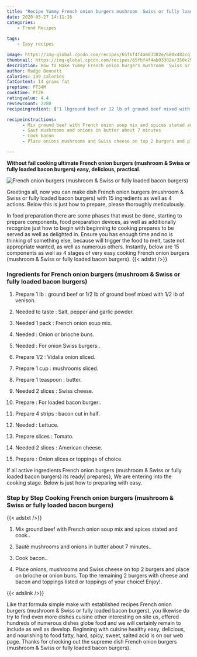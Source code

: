 ```yaml
---
title: "Recipe Yummy French onion burgers mushroom  Swiss or fully loaded bacon burgers"
date: 2020-05-27 14:11:16
categories:
    - Trend Recipes
    
tags:
    - Easy recipes

image: https://img-global.cpcdn.com/recipes/65fbf4f4ab03382e/680x482cq70/french-onion-burgers-mushroom-swiss-or-fully-loaded-bacon-burgers-recipe-main-photo.jpg
thumbnail: https://img-global.cpcdn.com/recipes/65fbf4f4ab03382e/350x250cq70/french-onion-burgers-mushroom-swiss-or-fully-loaded-bacon-burgers-recipe-main-photo.jpg
description: How to Make Yummy French onion burgers mushroom  Swiss or fully loaded bacon burgers with 15 ingredients and 4 stages of easy cooking.
author: Madge Bennett
calories: 199 calories
fatContent: 14 grams fat
preptime: PT34M
cooktime: PT2H
ratingvalue: 4.4
reviewcount: 2280
recipeingredient: ["1 lbground beef or 12 lb of ground beef mixed with 12 lb of venison", "to tasteSalt pepper and garlic powder", "1 packFrench onion soup mix", "Onion or brioche buns", "For onion Swiss burgers", "1/2Vidalia onion sliced", "1 cupmushrooms sliced", "1 teaspoonbutter", "2 slicesSwiss cheese", "For loaded bacon burger", "4 stripsbacon cut in half", "Lettuce", "slicesTomato", "2 slicesAmerican cheese", "Onion slices or toppings of choice"]

recipeinstructions: 
      - Mix ground beef with French onion soup mix and spices stated and cook 
      - Saut mushrooms and onions in butter about 7 minutes 
      - Cook bacon 
      - Place onions mushrooms and Swiss cheese on top 2 burgers and place on brioche or onion buns Top the remaining 2 burgers with cheese and bacon and toppings listed or toppings of your choice Enjoy

---
```




**Without fail cooking ultimate French onion burgers (mushroom &amp; Swiss or fully loaded bacon burgers) easy, delicious, practical**. 


![French onion burgers (mushroom &amp; Swiss or fully loaded bacon burgers)](https://img-global.cpcdn.com/recipes/65fbf4f4ab03382e/680x482cq70/french-onion-burgers-mushroom-swiss-or-fully-loaded-bacon-burgers-recipe-main-photo.jpg "French onion burgers (mushroom &amp; Swiss or fully loaded bacon burgers)")




Greetings all, now you can make dish French onion burgers (mushroom &amp; Swiss or fully loaded bacon burgers) with 15 ingredients as well as 4 actions. Below this is just how to prepare, please thoroughly meticulously.

In food preparation there are some phases that must be done, starting to prepare components, food preparation devices, as well as additionally recognize just how to begin with beginning to cooking prepares to be served as well as delighted in. Ensure you has enough time and no is thinking of something else, because will trigger the food to melt, taste not appropriate wanted, as well as numerous others. Instantly, below are 15 components as well as 4 stages of very easy cooking French onion burgers (mushroom &amp; Swiss or fully loaded bacon burgers).
{{< adstxt />}}

### Ingredients for French onion burgers (mushroom &amp; Swiss or fully loaded bacon burgers)


1. Prepare 1 lb : ground beef or 1/2 lb of ground beef mixed with 1/2 lb of venison.

1. Needed to taste : Salt, pepper and garlic powder.

1. Needed 1 pack : French onion soup mix.

1. Needed  : Onion or brioche buns.

1. Needed  : For onion Swiss burgers:.

1. Prepare 1/2 : Vidalia onion sliced.

1. Prepare 1 cup : mushrooms sliced.

1. Prepare 1 teaspoon : butter.

1. Needed 2 slices : Swiss cheese.

1. Prepare  : For loaded bacon burger:.

1. Prepare 4 strips : bacon cut in half.

1. Needed  : Lettuce.

1. Prepare slices : Tomato.

1. Needed 2 slices : American cheese.

1. Prepare  : Onion slices or toppings of choice.



If all active ingredients French onion burgers (mushroom &amp; Swiss or fully loaded bacon burgers) its ready| prepares}, We are entering into the cooking stage. Below is just how to preparing with easy.

### Step by Step Cooking French onion burgers (mushroom &amp; Swiss or fully loaded bacon burgers)

{{< adstxt />}}


1. Mix ground beef with French onion soup mix and spices stated and cook..



1. Sauté mushrooms and onions in butter about 7 minutes..



1. Cook bacon..



1. Place onions, mushrooms and Swiss cheese on top 2 burgers and place on brioche or onion buns. Top the remaining 2 burgers with cheese and bacon and toppings listed or toppings of your choice! Enjoy!.





{{< adslink />}}

Like that formula simple make with established recipes French onion burgers (mushroom &amp; Swiss or fully loaded bacon burgers), you likewise do try to find even more dishes cuisine other interesting on site us, offered hundreds of numerous dishes globe food and we will certainly remain to include as well as develop. Beginning with cuisine healthy easy, delicious, and nourishing to food fatty, hard, spicy, sweet, salted acid is on our web page. Thanks for checking out the supreme dish French onion burgers (mushroom &amp; Swiss or fully loaded bacon burgers).
